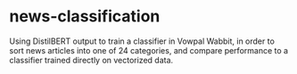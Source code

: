 # news-classification
Using DistilBERT output to train a classifier in Vowpal Wabbit, in order to sort news articles into one of 24 categories, and compare performance to a classifier trained directly on vectorized data.
